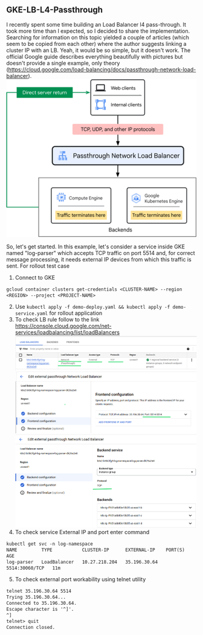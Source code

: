 ## GKE-LB-L4-Passthrough

I recently spent some time building an Load Balancer l4 pass-through. It took more time than I expected, so I decided to share the implementation. 
Searching for information on this topic yielded a couple of articles (which seem to be copied from each other) where the author suggests linking a cluster IP with an LB. 
Yeah, it would be so simple, but it doesn't work. The official Google guide describes everything beautifully with pictures but doesn't provide a single example, 
only theory (https://cloud.google.com/load-balancing/docs/passthrough-network-load-balancer).
![passthrough-network-load-balancer](picture/passthrough-network-load-balancer.svg "Passthrough Network Load Balancer")

So, let's get started.
In this example, let's consider a service inside GKE named "log-parser" which accepts TCP traffic on port 5514 and, 
for correct message processing, it needs external IP devices from which this traffic is sent. For rollout test case 

1. Connect to GKE
```commandline
gcloud container clusters get-credentials <CLUSTER-NAME> --region <REGION> --project <PROJECT-NAME>
```
2. Use `kubectl apply -f demo-deploy.yaml && kubectl apply -f demo-service.yaml` for rollout application
3. To check LB rule follow to the link https://console.cloud.google.com/net-services/loadbalancing/list/loadBalancers
![Summary](picture/LB-passthrough-total.png "Summary")
![Frontend](picture/LB-frontend.png "Frontend")
![Backend](picture/LB-backend.png "Backend")
4. To check service External IP and port enter command
```
kubectl get svc -n log-namespace
NAME         TYPE           CLUSTER-IP      EXTERNAL-IP    PORT(S)          AGE
log-parser   LoadBalancer   10.27.218.204   35.196.30.64   5514:30060/TCP   11m
```
5. To check external port workability using telnet utility  
```
telnet 35.196.30.64 5514
Trying 35.196.30.64...
Connected to 35.196.30.64.
Escape character is '^]'.
^]
telnet> quit
Connection closed.
```
